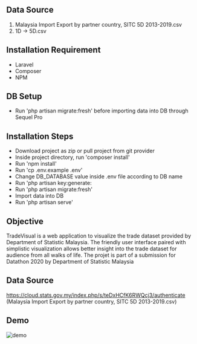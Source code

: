 ## Data Source
1. Malaysia Import Export by partner country, SITC 5D 2013-2019.csv
2. 1D -> 5D.csv

## Installation Requirement
- Laravel
- Composer
- NPM

## DB Setup
- Run 'php artisan migrate:fresh' before importing data into DB through Sequel Pro

## Installation Steps
- Download project as zip or pull project from git provider
- Inside project directory, run 'composer install' 
- Run 'npm install'
- Run 'cp .env.example .env'
- Change DB_DATABASE value inside .env file according to DB name
- Run 'php artisan key:generate:
- Run 'php artisan migrate:fresh'
- Import data into DB 
- Run 'php artisan serve'

## Objective
TradeVisual is a web application to visualize the trade dataset provided by Department of Statistic Malaysia. The friendly user interface paired with simplistic visualization allows better insight into the trade dataset for audience from all walks of life. The projet is part of a submission for Datathon 2020 by Department of Statistic Malaysia

## Data Source
https://cloud.stats.gov.my/index.php/s/teDxHCfK6RWQcj3/authenticate (Malaysia Import Export by partner country, SITC 5D 2013-2019.csv)

## Demo
![demo]('/demo/home.gif')
